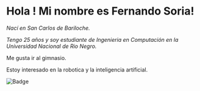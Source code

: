 # Hola ! Mi nombre es Fernando Soria!
_Nací en San Carlos de Bariloche._

_Tengo 25 años y soy estudiante de Ingenieria en Computación en la Universidad Nacional de Rio Negro._

Me gusta ir al gimnasio.


Estoy interesado en la robotica y la inteligencia artificial.


![Badge](https://bit.ly/icom-badge)
